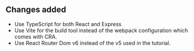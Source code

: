 ## Changes added

- Use TypeScript for both React and Express
- Use Vite for the build tool instead of the webpack configuration which comes with CRA.
- Use React Router Dom v6 instead of the v5 used in the tutorial.
